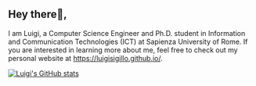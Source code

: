 ## Hey there👋, 
I am Luigi, a Computer Science Engineer and Ph.D. student in Information and Communication Technologies (ICT) at Sapienza University of Rome.
If you are interested in learning more about me, feel free to check out my personal website at https://luigisigillo.github.io/.


[![Luigi's GitHub stats](https://github-readme-stats.vercel.app/api?username=luigisigillo)](https://github.com/anuraghazra/github-readme-stats)
<!--
**LuigiSigillo/luigisigillo** is a ✨ _special_ ✨ repository because its `README.md` (this file) appears on your GitHub profile.

Here are some ideas to get you started:

- 🔭 I’m currently working on ...
- 🌱 I’m currently learning ...
- 👯 I’m looking to collaborate on ...
- 🤔 I’m looking for help with ...
- 💬 Ask me about ...
- 📫 How to reach me: ...
- 😄 Pronouns: ...
- ⚡ Fun fact: ...
-->
